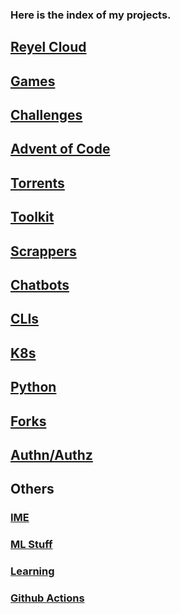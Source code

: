 ### Here is the index of my projects.


## [Reyel Cloud](reyel-cloud.md)

## [Games](games.md)

## [Challenges](challenges.md)

## [Advent of Code](aoc.md)

## [Torrents](torrents.md)

## [Toolkit](toolkit.md)

## [Scrappers](scrappers.md)

## [Chatbots](chatbots.md)

## [CLIs](clis.md)

## [K8s](k8s.md)

## [Python](python.md)

## [Forks](forks.md)

## [Authn/Authz](auth.md)

## Others

### [IME](ime.md)

### [ML Stuff](ai.md)

### [Learning](learning.md) 

### [Github Actions](github-actions.md)
